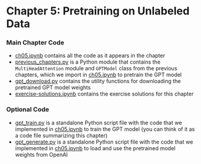 # Chapter 5: Pretraining on Unlabeled Data

### Main Chapter Code

- [ch05.ipynb](ch05.ipynb) contains all the code as it appears in the chapter
- [previous_chapters.py](previous_chapters.py) is a Python module that contains the `MultiHeadAttention` module and `GPTModel` class from the previous chapters, which we import in [ch05.ipynb](ch05.ipynb) to pretrain the GPT model
- [gpt_download.py](gpt_download.py) contains the utility functions for downloading the pretrained GPT model weights
- [exercise-solutions.ipynb](exercise-solutions.ipynb) contains the exercise solutions for this chapter

### Optional Code

- [gpt_train.py](gpt_train.py) is a standalone Python script file with the code that we implemented in [ch05.ipynb](ch05.ipynb) to train the GPT model (you can think of it as a code file summarizing this chapter)
- [gpt_generate.py](gpt_generate.py) is a standalone Python script file with the code that we implemented in [ch05.ipynb](ch05.ipynb) to load and use the pretrained model weights from OpenAI

